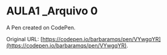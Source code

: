 # AULA1 _Arquivo 0

A Pen created on CodePen.

Original URL: [https://codepen.io/barbaramqs/pen/VYwgqYR](https://codepen.io/barbaramqs/pen/VYwgqYR).

